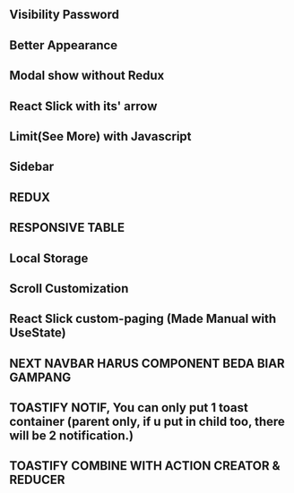 ## Visibility Password

## Better Appearance

## Modal show without Redux

## React Slick with its' arrow

## Limit(See More) with Javascript

## Sidebar

## REDUX

## RESPONSIVE TABLE

## Local Storage

## Scroll Customization

## React Slick custom-paging (Made Manual with UseState)

## NEXT NAVBAR HARUS COMPONENT BEDA BIAR GAMPANG

## TOASTIFY NOTIF, You can only put 1 toast container (parent only, if u put in child too, there will be 2 notification.)

## TOASTIFY COMBINE WITH ACTION CREATOR & REDUCER
